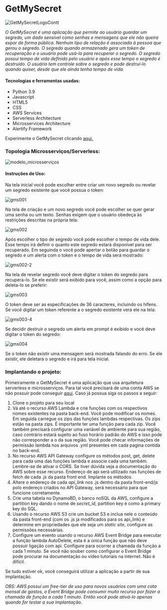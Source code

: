 
# GetMySecret
![GetMySecretLogoContt](https://user-images.githubusercontent.com/76691413/182848532-d7364cb3-e930-43cb-968e-988ff9e81063.png)


*O GetMySecret é uma aplicação que permite ao usuário guardar um segredo, um dado sensível como senhas e mensagens que ele não queira expor de forma pública. Nenhum tipo de relação é associada à pessoa que gerou o segredo. O segredo quando armazenado gera um token de recuperação e o usuário pode usá-lo para recuperar o segredo. O segredo possui tempo de vida definido pelo usuário e após esse tempo o segredo é destruído. O usuário tem controle sobre o segredo e pode destruí-lo quando quiser, desde que ele ainda tenha tempo de vida.*

#### Tecnologias e ferramentas usadas:
* Python 3.9
* Javascript
* HTML5
* CSS
* AWS Services
* Serverless Architecture
* Microsservices Architecture
* Alertify Framework

Experimente o GetMySecret clicando <a href="http://gmsmistiko.s3-website-sa-east-1.amazonaws.com/index.html" target="_blank">aqui.</a>

### Topologia Microsserviços/Serverless:

![modelo_microsserviços](https://user-images.githubusercontent.com/76691413/182872814-55511cf4-7991-4125-a836-70a61b359947.png)



#### Instruções de Uso:
Na tela inicial você pode escolher entre criar um novo segredo ou revelar um segredo existente que você possua o token:

![gms001](https://user-images.githubusercontent.com/76691413/182849663-a8061612-6d9a-4222-8452-493a77c08a35.png)

Na tela de criação e um novo segredo você pode escolher se quer gerar uma senha ou um texto. Senhas exigem que o usuário obedeça às restrições descritas na própria tela:

![gms002](https://user-images.githubusercontent.com/76691413/182850143-b0dd478a-a06e-4929-b441-29809853ae8b.png)

Após escolher o tipo de segredo você pode escolher o tempo de vida dele. Esse tempo irá definir o quanto este segredo estará disponivel para ser recuperado. Em seguinda o você pode apertar o botão para guardar o segredo e um alerta com o token e o tempo de vida será mostrado:

![gms002-2](https://user-images.githubusercontent.com/76691413/182851454-dc0384dc-6f3d-4857-8432-03ab5f2cfa26.png)

Na tela de revelar segredo você deve digitar o token do segredo para recupera-lo. Se ele existir será exibido para você, assim como a opção para deleta-lo se preferir:

![gms003](https://user-images.githubusercontent.com/76691413/182851963-36d827ff-3699-404b-882c-a65cf69a22ea.png)

O token deve ser as especificações de 36 caracteres, incluindo os hífens. Se você digitar um token referente a o segredo existente verá ele na tela:

![gms003-4](https://user-images.githubusercontent.com/76691413/182852516-49ae36a2-e57d-49c5-b09d-019f273b2147.png)

Se decidir destruir o segredo um alerta em prompt é exibido e você deve digitar o token do segredo:

![gms004](https://user-images.githubusercontent.com/76691413/182852864-7407e6e5-ae15-4e00-a56c-f983aadda56c.png)

Se o token não existir uma mensagem será mostrada falando do erro. Se ele existir, ele deletará o segredo e irá para tela inicial.

### Implantando o projeto:

Primeiramente o GetMySecret é uma aplicação que usa arquitetura serverless e microsserviços. Para tal você precisará de uma conta AWS se não possuir pode conseguir [aqui](https://aws.amazon.com/pt/). Caso já possua siga os passos a seguir:

1. Clone o projeto para seu local
1. Vá até o recurso AWS Lambda e crie funções com os respectivos nomes existentes na pasta back-end. Você pode modificar os nomes. Em seguida carregue os zips das funções lambdas respectivas. Os zips estão na pasta zips. É importante ter uma função para cada zip. Você também precisará configurar uma variável de ambiente para sua região, caso contrário estará sujeito ao fuso horário  padrão do AWS e isso pode não corresponder a o da sua região. Você pode checar informações de permissão lambda nos arquivos .yml presentes em cada pagina contida no back-end.
1. No recurso AWS API Gateway configure os métodos post, get, delete para cada uma das funções lambda e associe cada uma também. Lembre-se de ativar o CORS. Se tiver dúvida veja a documentação do AWS sobre esse recurso. Endereço de api será utilizado nas funções de fetch de cada .js da pasta front end. Implante os métodos.
1. Altere o endereço de cada *api_link* nos .js dentro da pasta front-end/js polo endereço criados no API Gateway, será necessário para que funcione corretamente.
1. Crie uma tabela no DynamoBD, o banco noSQL da AWS, configure a partition key dando o nome de *secret_id*, partition key é como a primary key do SQL.
1. Usando o recurso AWS S3 crie um bucket S3 e inclua nele o conteúdo da pasta front-end (com os .js ja modificados para os api_link) e determine em propriedades que ele seja um *static site*, configure as permissões necessárias.
1. Configure um evento usando o recurso AWS Event Bridge para executar a função lambda AutoDelete, esta é a única função que não deve possuir ligação com api. Configure para ocorrer a chamada da função a cada 1 minuto. Se você não souber como configurar o Event Bridge pode procurar na documentação ou vídeo tutoriais na internet. Não é difícil.

Se tudo estiver ok, você conseguirá utilizar a aplicação a partir de sua implantação.

*OBS: AWS possui um free-tier de uso para novos usuários com uma cota mensal de gastos, o Event Bridge pode consumir muito recurso por fazer a chamada de função a cada 1 minuto. Então você pode ativá-lo apenas quando for testar a sua implantação.*

